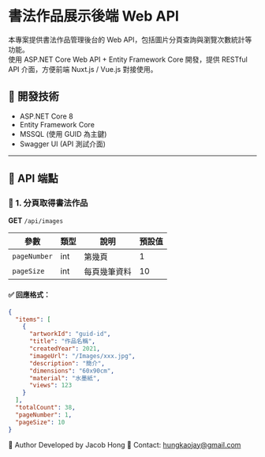 # 書法作品展示後端 Web API

本專案提供書法作品管理後台的 Web API，包括圖片分頁查詢與瀏覽次數統計等功能。  
使用 ASP.NET Core Web API + Entity Framework Core 開發，提供 RESTful API 介面，方便前端 Nuxt.js / Vue.js 對接使用。

## 🔧 開發技術

- ASP.NET Core 8
- Entity Framework Core
- MSSQL (使用 GUID 為主鍵)
- Swagger UI (API 測試介面)

---

## 🚀 API 端點

### 📄 1. 分頁取得書法作品

**GET** `/api/images`

| 參數        | 類型 | 說明         | 預設值 |
|-------------|------|--------------|--------|
| `pageNumber` | int  | 第幾頁       | 1      |
| `pageSize`   | int  | 每頁幾筆資料 | 10     |

#### ✅ 回應格式：

```json
{
  "items": [
    {
      "artworkId": "guid-id",
      "title": "作品名稱",
      "createdYear": 2021,
      "imageUrl": "/Images/xxx.jpg",
      "description": "簡介",
      "dimensions": "60x90cm",
      "material": "水墨紙",
      "views": 123
    }
  ],
  "totalCount": 38,
  "pageNumber": 1,
  "pageSize": 10
}
```

👤 Author
Developed by Jacob Hong
📧 Contact: hungkaojay@gmail.com
